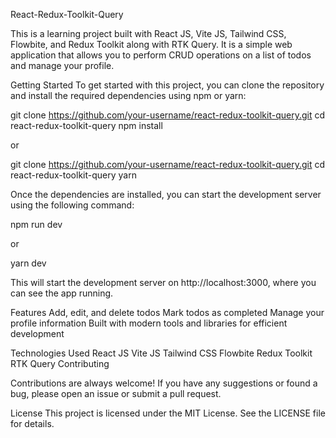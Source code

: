 React-Redux-Toolkit-Query

This is a learning project built with React JS, Vite JS, Tailwind CSS, Flowbite, and Redux Toolkit along with RTK Query. It is a simple web application that allows you to perform CRUD operations on a list of todos and manage your profile.

Getting Started
To get started with this project, you can clone the repository and install the required dependencies using npm or yarn:

git clone https://github.com/your-username/react-redux-toolkit-query.git
cd react-redux-toolkit-query
npm install

or

git clone https://github.com/your-username/react-redux-toolkit-query.git
cd react-redux-toolkit-query
yarn

Once the dependencies are installed, you can start the development server using the following command:

npm run dev

or

yarn dev

This will start the development server on http://localhost:3000, where you can see the app running.

Features
  Add, edit, and delete todos
  Mark todos as completed
  Manage your profile information
  Built with modern tools and libraries for efficient development
  
Technologies Used
  React JS
  Vite JS
  Tailwind CSS
  Flowbite
  Redux Toolkit
  RTK Query
Contributing

Contributions are always welcome! If you have any suggestions or found a bug, please open an issue or submit a pull request.

License
This project is licensed under the MIT License. See the LICENSE file for details.
